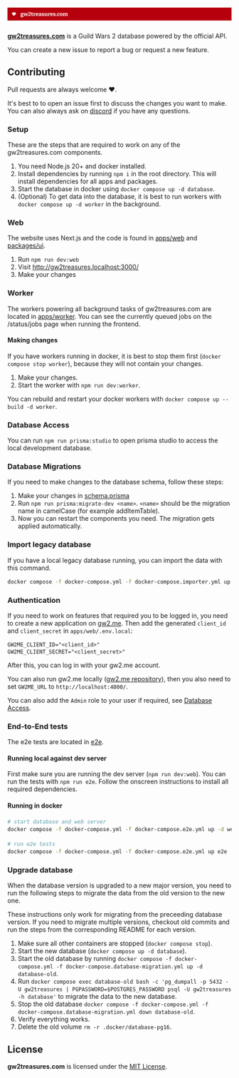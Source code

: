 # [![gw2treasures.com](.github/readme.png)](https://gw2treasures.com)

**[gw2treasures.com](https://gw2treasures.com)** is a Guild Wars 2 database powered by the official API.

You can create a new issue to report a bug or request a new feature.

## Contributing

Pull requests are always welcome ❤️.

It's best to to open an issue first to discuss the changes you want to make. You can also always ask on [discord](https://discord.gg/gvx6ZSE) if you have any questions.

### Setup

These are the steps that are required to work on any of the gw2treasures.com components.

1. You need Node.js 20+ and docker installed.
2. Install dependencies by running `npm i` in the root directory. This will install dependencies for all apps and packages.
3. Start the database in docker using `docker compose up -d database`.
4. (Optional) To get data into the database, it is best to run workers with `docker compose up -d worker` in the background.

### Web

The website uses Next.js and the code is found in [apps/web](apps/web/) and [packages/ui](packages/ui/).

1. Run `npm run dev:web`
2. Visit http://gw2treasures.localhost:3000/
3. Make your changes

### Worker

The workers powering all background tasks of gw2treasures.com are located in [apps/worker](apps/worker/). You can see the currently queued jobs on the /status/jobs page when running the frontend.

#### Making changes

If you have workers running in docker, it is best to stop them first (`docker compose stop worker`), because they will not contain your changes.

1. Make your changes.
2. Start the worker with `npm run dev:worker`.

You can rebuild and restart your docker workers with `docker compose up --build -d worker`.


### Database Access

You can run `npm run prisma:studio` to open prisma studio to access the local development database.

### Database Migrations

If you need to make changes to the database schema, follow these steps:

1. Make your changes in [schema.prisma](packages/database/prisma/schema.prisma)
2. Run `npm run prisma:migrate-dev <name>`. `<name>` should be the migration name in camelCase (for example addItemTable).
3. Now you can restart the components you need. The migration gets applied automatically.

### Import legacy database

If you have a local legacy database running, you can import the data with this command.

```sh
docker compose -f docker-compose.yml -f docker-compose.importer.yml up legacy-importer
```

### Authentication

If you need to work on features that required you to be logged in, you need to create a new application on [gw2.me](https://gw2.me/). Then add the generated `client_id` and `client_secret` in `apps/web/.env.local`:

```
GW2ME_CLIENT_ID="<client_id>"
GW2ME_CLIENT_SECRET="<client_secret>"
```

After this, you can log in with your gw2.me account.

You can also run gw2.me locally ([gw2.me repository](https://github.com/GW2Treasures/gw2.me)), then you also need to set `GW2ME_URL` to `http://localhost:4000/`.

You can also add the `Admin` role to your user if required, see [Database Access](#database-access).


### End-to-End tests

The e2e tests are located in [e2e](e2e/).

#### Running local against dev server

First make sure you are running the dev server (`npm run dev:web`). You can run the tests with `npm run e2e`. Follow the onscreen instructions to install all required dependencies.

#### Running in docker

```sh
# start database and web server
docker compose -f docker-compose.yml -f docker-compose.e2e.yml up -d web database database-migration

# run e2e tests
docker compose -f docker-compose.yml -f docker-compose.e2e.yml up e2e
```

### Upgrade database

When the database version is upgraded to a new major version, you need to run the following steps to migrate the data from the old version to the new one.

These instructions only work for migrating from the preceeding database version. If you need to migrate multiple versions, checkout old commits and run the steps from the corresponding README for each version.

1. Make sure all other containers are stopped (`docker compose stop`).
2. Start the new database (`docker compose up -d database`).
3. Start the old database by running `docker compose -f docker-compose.yml -f docker-compose.database-migration.yml up -d database-old`.
4. Run `docker compose exec database-old bash -c 'pg_dumpall -p 5432 -U gw2treasures | PGPASSWORD=$POSTGRES_PASSWORD psql -U gw2treasures -h database'` to migrate the data to the new database.
5. Stop the old database `docker compose -f docker-compose.yml -f docker-compose.database-migration.yml down database-old`.
6. Verify everything works.
7. Delete the old volume `rm -r .docker/database-pg16`.

## License
**gw2treasures.com** is licensed under the [MIT License](LICENSE).
